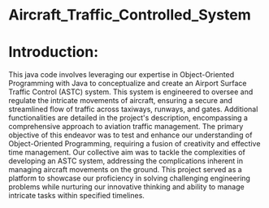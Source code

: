 # Aircraft_Traffic_Controlled_System
# Introduction:
This java code involves leveraging our expertise in Object-Oriented Programming with Java to conceptualize and create an Airport Surface Traffic Control (ASTC) system. This system is engineered to oversee and regulate the intricate movements of aircraft, ensuring a secure and streamlined flow of traffic across taxiways, runways, and gates. Additional functionalities are detailed in the project's description, encompassing a comprehensive approach to aviation traffic management.
The primary objective of this endeavor was to test and enhance our understanding of Object-Oriented Programming, requiring a fusion of creativity and effective time management. Our collective aim was to tackle the complexities of developing an ASTC system, addressing the complications inherent in managing aircraft movements on the ground. This project served as a platform to showcase our proficiency in solving challenging engineering problems while nurturing our innovative thinking and ability to manage intricate tasks within specified timelines.
